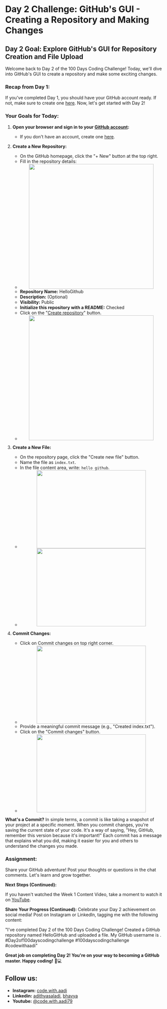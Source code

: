 # Day 2 Challenge: GitHub's GUI - Creating a Repository and Making Changes

## Day 2 Goal: Explore GitHub's GUI for Repository Creation and File Upload

Welcome back to Day 2 of the 100 Days Coding Challenge! Today, we'll dive into GitHub's GUI to create a repository and make some exciting changes.

### Recap from Day 1:

If you've completed Day 1, you should have your GitHub account ready. If not, make sure to create one [here](https://github.com/join). Now, let's get started with Day 2!

### Your Goals for Today:

1. **Open your browser and sign in to your [GitHub account](https://github.com/):**

   - If you don't have an account, create one [here](https://github.com/join).

2. **Create a New Repository:**

   - On the GitHub homepage, click the "+ New" button at the top right.
   - Fill in the repository details:
   - <center><img src="https://github.com/adithyasai/100daysofcodingchallenge/blob/week1/images/week1_ss1.png" width="400" height="400"></center>
   - **Repository Name:** HelloGithub
   - **Description:** (Optional)
   - **Visibility:** Public
   - **Initialize this repository with a README:** Checked
   - Click on the "[Create repository](https://github.com/new)" button.
   - <center><img src="https://github.com/adithyasai/100daysofcodingchallenge/blob/week1/images/week1_ss2.png" width="400" height="400"></center>

3. **Create a New File:**

   - On the repository page, click the "Create new file" button.
   - Name the file as `index.txt`.
   - In the file content area, write: `hello github`.
   - <center><img src="https://github.com/adithyasai/100daysofcodingchallenge/blob/week1/images/week1_ss3.png" width="350" height="250"></center>
   - <center><img src="https://github.com/adithyasai/100daysofcodingchallenge/blob/week1/images/week1_ss4.png" width="350" height="250"></center>
   

4. **Commit Changes:**
   - Click on Commit changes on top right corner.
   - <center><img src="https://github.com/adithyasai/100daysofcodingchallenge/blob/week1/images/week1_ss5.png" width="350" height="250"></center>
   - Provide a meaningful commit message (e.g., "Created index.txt").
   - Click on the "Commit changes" button.
   - <center><img src="https://github.com/adithyasai/100daysofcodingchallenge/blob/week1/images/week1_ss6.png" width="350" height="250"></center>


**What's a Commit?**
In simple terms, a commit is like taking a snapshot of your project at a specific moment. When you commit changes, you're saving the current state of your code. It's a way of saying, "Hey, GitHub, remember this version because it's important!" Each commit has a message that explains what you did, making it easier for you and others to understand the changes you made.

### Assignment:

Share your GitHub adventure! Post your thoughts or questions in the chat comments. Let's learn and grow together.

**Next Steps (Continued):**

If you haven't watched the Week 1 Content Video, take a moment to watch it on [YouTube](https://www.youtube.com/watch?v=6Cvz9qz6WNU).

**Share Your Progress (Continued):**
Celebrate your Day 2 achievement on social media! Post on Instagram or LinkedIn, tagging me with the following content:

"I've completed Day 2 of the 100 Days Coding Challenge! Created a GitHub repository named HelloGitHub and uploaded a file. My GitHub username is <add your yourname here>. #Day2of100dayscodingchallenge #100dayscodingchallenge #codewithaadi"

**Great job on completing Day 2! You're on your way to becoming a GitHub master. Happy coding!** 🚀💻

## Follow us:

- **Instagram:** [code.with.aadi](https://www.instagram.com/code.with.aadi/)
- **Linkedin:** [adithyasaladi](https://www.linkedin.com/in/adithyasaladi/), [bhavya](https://www.linkedin.com/in/bhavyasriy/)
- **Youtube:** [@code.with.aadi79](https://www.youtube.com/@Code.with.aadi79)
